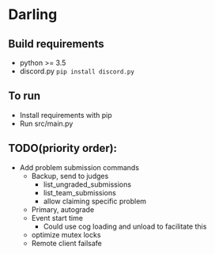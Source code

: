 # Darling


## Build requirements
  - python  >= 3.5
  - discord.py `pip install discord.py`

## To run
  - Install requirements with pip
  - Run src/main.py

## TODO(priority order): 
- Add problem submission commands
  - Backup, send to judges
      - list_ungraded_submissions
      - list_team_submissions
      - allow claiming specific problem
  - Primary, autograde
  - Event start time
    - Could use cog loading and unload to facilitate this
  - optimize mutex locks
  - Remote client failsafe

